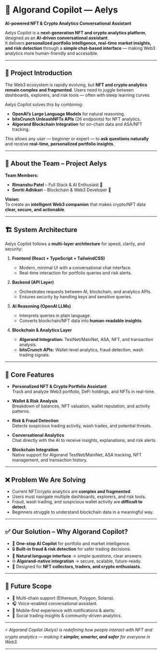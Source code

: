 # 📖 Algorand Copilot — Aelys

**AI-powered NFT & Crypto Analytics Conversational Assistant**

Aelys Copilot is a **next-generation NFT and crypto analytics platform**, designed as an **AI-driven conversational assistant**.  
It delivers **personalized portfolio intelligence, real-time market insights, and risk detection** through a **simple chat-based interface** — making Web3 analytics more human-friendly and accessible.

---

## 🚀 Project Introduction

The Web3 ecosystem is rapidly evolving, but **NFT and crypto analytics remain complex and fragmented**. Users need to juggle between dashboards, explorers, and risk tools — often with steep learning curves.

Aelys Copilot solves this by combining:

- **OpenAI’s Large Language Models** for natural reasoning.
- **bitsCrunch UnleashNFTs APIs** (26 endpoints) for NFT analytics.
- **Algorand Blockchain Integration** for on-chain data and ASA/NFT tracking.

This allows any user — beginner or expert — to **ask questions naturally** and receive **real-time, personalized portfolio insights**.

---

## 👥 About the Team – Project Aelys

**Team Members:**

- **Rimanshu Patel** – Full Stack & AI Enthusiast 🚀
- **Smriti Adhikari** – Blockchain & Web3 Developer 🔗

**Vision:**  
To create an **intelligent Web3 companion** that makes crypto/NFT data **clear, secure, and actionable**.

---

## 🏗️ System Architecture

Aelys Copilot follows a **multi-layer architecture** for speed, clarity, and security:

1. **Frontend (React + TypeScript + TailwindCSS)**

   - Modern, minimal UI with a conversational chat interface.
   - Real-time interaction for portfolio queries and risk alerts.

2. **Backend (API Layer)**

   - Orchestrates requests between AI, blockchain, and analytics APIs.
   - Ensures security by handling keys and sensitive queries.

3. **AI Reasoning (OpenAI LLMs)**

   - Interprets queries in plain language.
   - Converts blockchain/NFT data into **human-readable insights**.

4. **Blockchain & Analytics Layer**
   - **Algorand Integration:** TestNet/MainNet, ASA, NFT, and transaction analysis.
   - **bitsCrunch APIs:** Wallet-level analytics, fraud detection, wash trading signals.

---

## 🧩 Core Features

- **Personalized NFT & Crypto Portfolio Assistant**  
  Track and analyze Web3 portfolio, DeFi holdings, and NFTs in real-time.

- **Wallet & Risk Analysis**  
  Breakdown of balances, NFT valuation, wallet reputation, and activity patterns.

- **Risk & Fraud Detection**  
  Detects suspicious trading activity, wash trades, and potential threats.

- **Conversational Analytics**  
  Chat directly with the AI to receive insights, explanations, and risk alerts.

- **Blockchain Integration**  
  Native support for Algorand TestNet/MainNet, ASA tracking, NFT management, and transaction history.

---

## ❌ Problem We Are Solving

- Current NFT/crypto analytics are **complex and fragmented**.
- Users must navigate multiple dashboards, explorers, and risk tools.
- Fraud, wash trading, and suspicious wallet activity are **difficult to detect**.
- Beginners struggle to understand blockchain data in a meaningful way.

---

## ✅ Our Solution – Why Algorand Copilot?

- 🚀 **One-stop AI Copilot** for portfolio and market intelligence.
- 🔒 **Built-in fraud & risk detection** for safer trading decisions.
- 💬 **Natural language interface** → simple questions, clear answers.
- 🌐 **Algorand-native integration** → secure, scalable, future-ready.
- 🎯 Designed for **NFT collectors, traders, and crypto enthusiasts**.

---

## 🌟 Future Scope

- 🔮 Multi-chain support (Ethereum, Polygon, Solana).
- 🎧 Voice-enabled conversational assistant.
- 📱 Mobile-first experience with notifications & alerts.
- 🤝 Social trading insights & community-driven analytics.

---

⚡ _Algorand Copilot (Aelys) is redefining how people interact with NFT and crypto analytics — making it **simpler, smarter, and safer** for everyone in Web3._

---
